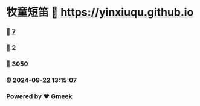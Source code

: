 # 牧童短笛 :link: https://yinxiuqu.github.io 
### :page_facing_up: [7](https://yinxiuqu.github.io/tag.html) 
### :speech_balloon: 2 
### :hibiscus: 3050 
### :alarm_clock: 2024-09-22 13:15:07 
### Powered by :heart: [Gmeek](https://github.com/Meekdai/Gmeek)

